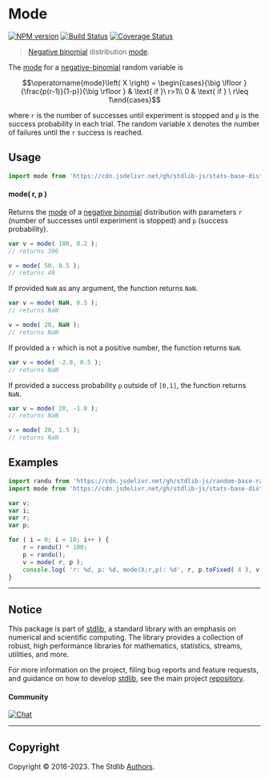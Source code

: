 <!--

@license Apache-2.0

Copyright (c) 2018 The Stdlib Authors.

Licensed under the Apache License, Version 2.0 (the "License");
you may not use this file except in compliance with the License.
You may obtain a copy of the License at

   http://www.apache.org/licenses/LICENSE-2.0

Unless required by applicable law or agreed to in writing, software
distributed under the License is distributed on an "AS IS" BASIS,
WITHOUT WARRANTIES OR CONDITIONS OF ANY KIND, either express or implied.
See the License for the specific language governing permissions and
limitations under the License.

-->

# Mode

[![NPM version][npm-image]][npm-url] [![Build Status][test-image]][test-url] [![Coverage Status][coverage-image]][coverage-url] <!-- [![dependencies][dependencies-image]][dependencies-url] -->

> [Negative binomial][negative-binomial-distribution] distribution [mode][mode].

<!-- Section to include introductory text. Make sure to keep an empty line after the intro `section` element and another before the `/section` close. -->

<section class="intro">

The [mode][mode] for a [negative-binomial][negative-binomial-distribution] random variable is

<!-- <equation class="equation" label="eq:negative_binomial_mode" align="center" raw="\operatorname{mode}\left( X \right) = \begin{cases}{\big \lfloor }{\frac{p(r-1)}{1-p}}{\big \rfloor } & \text{ if }\ r>1\\ 0 & \text{ if } \ r\leq 1\end{cases}" alt="Mode for a negative-binomial distribution."> -->

```math
\operatorname{mode}\left( X \right) = \begin{cases}{\big \lfloor }{\frac{p(r-1)}{1-p}}{\big \rfloor } & \text{ if }\ r>1\\ 0 & \text{ if } \ r\leq 1\end{cases}
```

<!-- <div class="equation" align="center" data-raw-text="\operatorname{mode}\left( X \right) = \begin{cases}{\big \lfloor }{\frac{p(r-1)}{1-p}}{\big \rfloor } &amp; \text{ if }\ r&gt;1\\ 0 &amp; \text{ if } \ r\leq 1\end{cases}" data-equation="eq:negative_binomial_mode">
    <img src="https://cdn.jsdelivr.net/gh/stdlib-js/stdlib@51534079fef45e990850102147e8945fb023d1d0/lib/node_modules/@stdlib/stats/base/dists/negative-binomial/mode/docs/img/equation_negative_binomial_mode.svg" alt="Mode for a negative-binomial distribution.">
    <br>
</div> -->

<!-- </equation> -->

where `r` is the number of successes until experiment is stopped and `p` is the success probability in each trial. The random variable `X` denotes the number of failures until the `r` success is reached. 

</section>

<!-- /.intro -->

<!-- Package usage documentation. -->



<section class="usage">

## Usage

```javascript
import mode from 'https://cdn.jsdelivr.net/gh/stdlib-js/stats-base-dists-negative-binomial-mode@deno/mod.js';
```

#### mode( r, p )

Returns the [mode][mode] of a [negative binomial][negative-binomial-distribution] distribution with parameters `r` (number of successes until experiment is stopped) and `p` (success probability).

```javascript
var v = mode( 100, 0.2 );
// returns 396

v = mode( 50, 0.5 );
// returns 49
```

If provided `NaN` as any argument, the function returns `NaN`.

```javascript
var v = mode( NaN, 0.5 );
// returns NaN

v = mode( 20, NaN );
// returns NaN
```

If provided a `r` which is not a positive number, the function returns `NaN`.

```javascript
var v = mode( -2.0, 0.5 );
// returns NaN
```

If provided a success probability `p` outside of `[0,1]`, the function returns `NaN`.

```javascript
var v = mode( 20, -1.0 );
// returns NaN

v = mode( 20, 1.5 );
// returns NaN
```

</section>

<!-- /.usage -->

<!-- Package usage notes. Make sure to keep an empty line after the `section` element and another before the `/section` close. -->

<section class="notes">

</section>

<!-- /.notes -->

<!-- Package usage examples. -->

<section class="examples">

## Examples

<!-- eslint no-undef: "error" -->

```javascript
import randu from 'https://cdn.jsdelivr.net/gh/stdlib-js/random-base-randu@deno/mod.js';
import mode from 'https://cdn.jsdelivr.net/gh/stdlib-js/stats-base-dists-negative-binomial-mode@deno/mod.js';

var v;
var i;
var r;
var p;

for ( i = 0; i < 10; i++ ) {
    r = randu() * 100;
    p = randu();
    v = mode( r, p );
    console.log( 'r: %d, p: %d, mode(X;r,p): %d', r, p.toFixed( 4 ), v.toFixed( 4 ) );
}
```

</section>

<!-- /.examples -->

<!-- Section to include cited references. If references are included, add a horizontal rule *before* the section. Make sure to keep an empty line after the `section` element and another before the `/section` close. -->

<section class="references">

</section>

<!-- /.references -->

<!-- Section for related `stdlib` packages. Do not manually edit this section, as it is automatically populated. -->

<section class="related">

</section>

<!-- /.related -->

<!-- Section for all links. Make sure to keep an empty line after the `section` element and another before the `/section` close. -->


<section class="main-repo" >

* * *

## Notice

This package is part of [stdlib][stdlib], a standard library with an emphasis on numerical and scientific computing. The library provides a collection of robust, high performance libraries for mathematics, statistics, streams, utilities, and more.

For more information on the project, filing bug reports and feature requests, and guidance on how to develop [stdlib][stdlib], see the main project [repository][stdlib].

#### Community

[![Chat][chat-image]][chat-url]

---

## Copyright

Copyright &copy; 2016-2023. The Stdlib [Authors][stdlib-authors].

</section>

<!-- /.stdlib -->

<!-- Section for all links. Make sure to keep an empty line after the `section` element and another before the `/section` close. -->

<section class="links">

[npm-image]: http://img.shields.io/npm/v/@stdlib/stats-base-dists-negative-binomial-mode.svg
[npm-url]: https://npmjs.org/package/@stdlib/stats-base-dists-negative-binomial-mode

[test-image]: https://github.com/stdlib-js/stats-base-dists-negative-binomial-mode/actions/workflows/test.yml/badge.svg?branch=main
[test-url]: https://github.com/stdlib-js/stats-base-dists-negative-binomial-mode/actions/workflows/test.yml?query=branch:main

[coverage-image]: https://img.shields.io/codecov/c/github/stdlib-js/stats-base-dists-negative-binomial-mode/main.svg
[coverage-url]: https://codecov.io/github/stdlib-js/stats-base-dists-negative-binomial-mode?branch=main

<!--

[dependencies-image]: https://img.shields.io/david/stdlib-js/stats-base-dists-negative-binomial-mode.svg
[dependencies-url]: https://david-dm.org/stdlib-js/stats-base-dists-negative-binomial-mode/main

-->

[chat-image]: https://img.shields.io/gitter/room/stdlib-js/stdlib.svg
[chat-url]: https://app.gitter.im/#/room/#stdlib-js_stdlib:gitter.im

[stdlib]: https://github.com/stdlib-js/stdlib

[stdlib-authors]: https://github.com/stdlib-js/stdlib/graphs/contributors

[umd]: https://github.com/umdjs/umd
[es-module]: https://developer.mozilla.org/en-US/docs/Web/JavaScript/Guide/Modules

[deno-url]: https://github.com/stdlib-js/stats-base-dists-negative-binomial-mode/tree/deno
[umd-url]: https://github.com/stdlib-js/stats-base-dists-negative-binomial-mode/tree/umd
[esm-url]: https://github.com/stdlib-js/stats-base-dists-negative-binomial-mode/tree/esm
[branches-url]: https://github.com/stdlib-js/stats-base-dists-negative-binomial-mode/blob/main/branches.md

[negative-binomial-distribution]: https://en.wikipedia.org/wiki/Negative_binomial_distribution

[mode]: https://en.wikipedia.org/wiki/Mode_%28statistics%29

</section>

<!-- /.links -->
